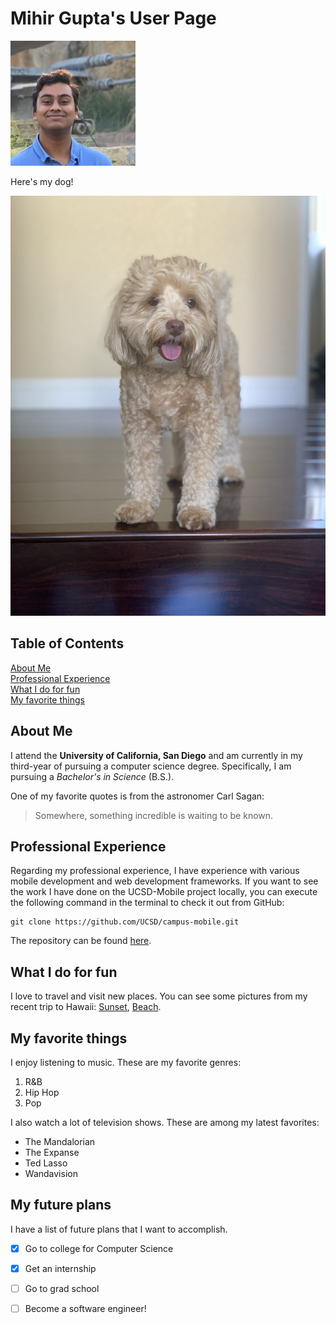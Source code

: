 # Mihir Gupta's User Page

![](assets/img/0.jpeg)

Here's my dog!

![](assets/img/sammy.jpg)

## Table of Contents
[About Me](#about-me)\
[Professional Experience](#professional-experience)\
[What I do for fun](#what-i-do-for-fun)\
[My favorite things](#my-favorite-things)


## About Me

I attend the **University of California, San Diego** and am currently in my third-year of pursuing a computer science degree. Specifically, I am pursuing a *Bachelor's in Science* (B.S.).

One of my favorite quotes is from the astronomer Carl Sagan:
> Somewhere, something incredible is waiting to be known.

## Professional Experience

Regarding my professional experience, I have experience with various mobile development and web development frameworks. If you want to see the work I have done on the UCSD-Mobile project locally, you can execute the following command in the terminal to check it out from GitHub:

```
git clone https://github.com/UCSD/campus-mobile.git
```

The repository can be found [here](https://github.com/UCSD/campus-mobile.git).


## What I do for fun

I love to travel and visit new places. You can see some pictures from my recent trip to Hawaii: [Sunset](assets/hawaii/IMG_9423.jpg), [Beach](http://mihirgupta.dev/cse110-lab1/assets/hawaii/IMG_9362.jpg).

## My favorite things

I enjoy listening to music. These are my favorite genres:

1. R&B
2. Hip Hop
3. Pop
   
I also watch a lot of television shows. These are among my latest favorites:

- The Mandalorian
- The Expanse
- Ted Lasso
- Wandavision

## My future plans

I have a list of future plans that I want to accomplish. 

- [X] Go to college for Computer Science
- [X] Get an internship
- [ ] Go to grad school
- [ ] Become a software engineer!



